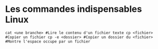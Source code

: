 # Les commandes indispensables Linux
`
cat <une branche> #Lire le contenu d'un fichier texte
cp <fichier> #Copier un fichier
cp -e <dossier> #Copier un dossier
du <fichier> #Montre l'espace occupe par un fichier
` 
